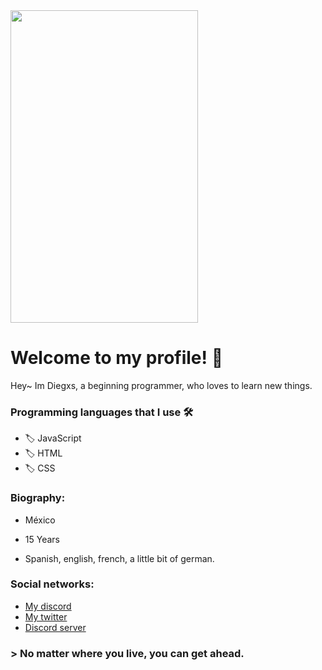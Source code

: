 <img src="https://media.discordapp.net/attachments/783935531767562250/798393753361842216/DD_foto.png?width=1260&height=420" width="300" height="500">

# Welcome to my profile! 🦁

Hey~ Im Diegxs, a beginning programmer, who loves to learn new things.

### Programming languages that I use 🛠️

- 🏷️ JavaScript
- 🏷️ HTML
- 🏷️ CSS

### Biography:

- México

- 15 Years

- Spanish, english, french, a little bit of german. 

### Social networks: 

- [My discord](https://discordhub.com/profile/705580144936484915)
- [My twitter](https://twitter.com/DiegxsDEV)
- [Discord server](https://discord.com/invite/8eSnEeDHYq)

### > No matter where you live, you can get ahead.

